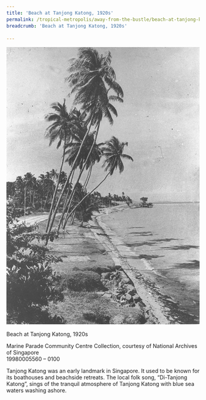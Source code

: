 ```yaml
---
title: 'Beach at Tanjong Katong, 1920s'
permalink: /tropical-metropolis/away-from-the-bustle/beach-at-tanjong-katong-1920s/
breadcrumb: 'Beach at Tanjong Katong, 1920s'

---
```



![Beach at Tanjong Katong, 1920s](/images/Sub3-9.jpg)
<div class="custom-caption">
<div><p>Beach at Tanjong Katong, 1920s</p></div>
<div>Marine Parade Community Centre Collection, courtesy of National Archives of Singapore</div>
<div>19980005560 – 0100</div>
</div>

Tanjong Katong was an early landmark in Singapore. It used to be known for its boathouses and beachside retreats. The local folk song, “Di-Tanjong Katong”, sings of the tranquil atmosphere of Tanjong Katong with blue sea waters washing ashore.




